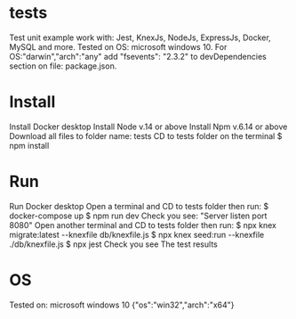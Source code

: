 # tests
Test unit example work with: Jest, KnexJs, NodeJs, ExpressJs, Docker, MySQL and more.
Tested on OS: microsoft windows 10.
For OS:"darwin","arch":"any" add "fsevents": "2.3.2" to devDependencies section on file: package.json. 
# Install
Install Docker desktop
Install Node v.14 or above 
Install Npm v.6.14 or above
Download all files to folder name: tests
CD to tests folder on the terminal
$ npm install
# Run
Run Docker desktop
Open a terminal and CD to tests folder then run:
$ docker-compose up
$ npm run dev
Check you see: "Server listen port 8080"
Open another terminal and CD to tests folder then run:
$ npx knex migrate:latest --knexfile db/knexfile.js
$ npx knex seed:run --knexfile ./db/knexfile.js
$ npx jest
Check you see The test results
# OS
Tested on: microsoft windows 10 {"os":"win32","arch":"x64"}
